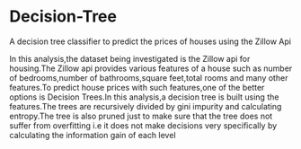 # Decision-Tree
A decision tree classifier to predict the prices of houses using the Zillow Api

In this analysis,the dataset being investigated is the Zillow api for housing.The Zillow api provides various features of a house such as 
number of bedrooms,number of bathrooms,square feet,total rooms and many other features.To predict house prices with such features,one of the
better options is Decision Trees.In this analysis,a decision tree is built using the features.The trees are recursively divided by gini 
impurity and calculating entropy.The tree is also pruned just to make sure that the tree does not suffer from overfitting i.e it does not 
make decisions very specifically by calculating the information gain of each level
